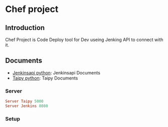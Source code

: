 # Chef project

## Introduction

Chef Project is Code Deploy tool for Dev useing Jenking API to connect with it.

## Documents

- [Jenkinsapi python](https://jenkinsapi.readthedocs.io/en/latest/): Jenkinsapi Documents
- [Taipy python](https://taipy.io/): Taipy Documents

### Server
```ruby
Server Taipy 5000
Server Jenkins 8080

```

### Setup
